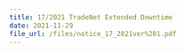 ```yaml
---
title: 17/2021 TradeNet Extended Downtime
date: 2021-11-29
file_url: /files/notice_17_2021ver%201.pdf
---
```

